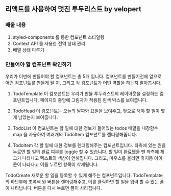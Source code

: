 ## 리액트를 사용하여 멋진 투두리스트 by velopert


### 배울 내용
1. styled-components 를 통한 컴포넌트 스타일링
2. Context API 를 사용한 전역 상태 관리
3. 배열 상태 다루기


### 만들어야 할 컴포넌트 확인하기
우리가 이번에 만들어야 할 컴포넌트는 총 5개 입니다. 컴포넌트를 만들기전에 앞으로 어떤 컴포넌트를 만들게 될 지, 그리고 각 컴포넌트가 어떤 역할을 하는지 알아봅시다.

1. TodoTemplate
이 컴포넌트는 우리가 만들 투두리스트의 레이아웃을 설정하는 컴포넌트입니다. 페이지의 중앙에 그림자가 적용된 흰색 박스를 보여줍니다.

2. TodoHead
이 컴포넌트는 오늘의 날짜와 요일을 보여주고, 앞으로 해야 할 일이 몇개 남았는지 보여줍니다.

3. TodoList
이 컴포넌트는 할 일에 대한 정보가 들어있는 todos 배열을 내장함수 map 을 사용하여 여러개의 TodoItem 컴포넌트를 렌더링해줍니다.

4. TodoItem
각 할 일에 대한 정보를 렌더링해주는 컴포넌트입니다. 좌측에 있는 원을 누르면 할 일의 완료 여부를 toggle 할 수 있습니다. 할 일이 완료됐을 땐 좌측에 체크가 나타나고 텍스트의 색상이 연해집니다. 그리고, 마우스를 올리면 휴지통 아이콘이 나타나고 이를 누르면 항목이 삭제됩니다.

TodoCreate
새로운 할 일을 등록할 수 있게 해주는 컴포넌트입니다. TodoTemplate 의 하단부에 초록색 원 버튼을 렌더링해주고, 이를 클릭하면 할 일을 입력 할 수 있는 폼이 나타납니다. 버튼을 다시 누르면 폼이 사라집니다.